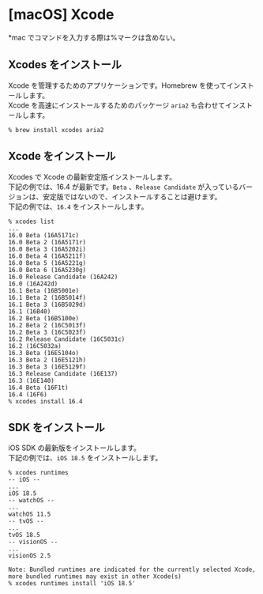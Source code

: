 # [macOS] Xcode

\*mac でコマンドを入力する際は%マークは含めない。

## Xcodes をインストール

Xcode を管理するためのアプリケーションです。Homebrew を使ってインストールします。  
Xcode を高速にインストールするためのパッケージ `aria2` も合わせてインストールします。

```
% brew install xcodes aria2
```

## Xcode をインストール

Xcodes で Xcode の最新安定版インストールします。  
下記の例では、16.4 が最新です。`Beta` 、`Release Candidate` が入っているバージョンは、安定版ではないので、インストールすることは避けます。  
下記の例では、`16.4` をインストールします。

```
% xcodes list
...
16.0 Beta (16A5171c)
16.0 Beta 2 (16A5171r)
16.0 Beta 3 (16A5202i)
16.0 Beta 4 (16A5211f)
16.0 Beta 5 (16A5221g)
16.0 Beta 6 (16A5230g)
16.0 Release Candidate (16A242)
16.0 (16A242d)
16.1 Beta (16B5001e)
16.1 Beta 2 (16B5014f)
16.1 Beta 3 (16B5029d)
16.1 (16B40)
16.2 Beta (16B5100e)
16.2 Beta 2 (16C5013f)
16.2 Beta 3 (16C5023f)
16.2 Release Candidate (16C5031c)
16.2 (16C5032a)
16.3 Beta (16E5104o)
16.3 Beta 2 (16E5121h)
16.3 Beta 3 (16E5129f)
16.3 Release Candidate (16E137)
16.3 (16E140)
16.4 Beta (16F1t)
16.4 (16F6)
% xcodes install 16.4
```

## SDK をインストール

iOS SDK の最新版をインストールします。  
下記の例では、`iOS 18.5` をインストールします。

```
% xcodes runtimes
-- iOS --
...
iOS 18.5
-- watchOS --
...
watchOS 11.5
-- tvOS --
...
tvOS 18.5
-- visionOS --
...
visionOS 2.5

Note: Bundled runtimes are indicated for the currently selected Xcode, more bundled runtimes may exist in other Xcode(s)
% xcodes runtimes install 'iOS 18.5'
```
